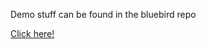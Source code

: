 Demo stuff can be found in the bluebird repo

[Click here!](https://github.com/appacademy/bluebird-june-2020)